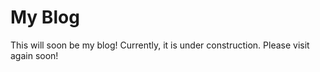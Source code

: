 # My Blog

This will soon be my blog! Currently, it is under construction. Please visit again soon!
